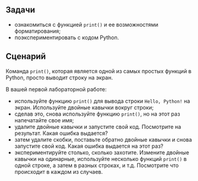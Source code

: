 ## Задачи

* ознакомиться с функцией `print()` и ее возможностями форматирования;
* поэкспериментировать с кодом Python.

## Сценарий

Команда `print()`, которая является одной из самых простых функций в Python, просто выводит строку на экран.

В вашей первой лабораторной работе:

*   используйте функцию `print()` для вывода строки `Hello, Python!` на экран. Используйте двойные кавычки вокруг строки;
*   сделав это, снова используйте функцию `print()`, но на этот раз напечатайте свое имя;
*   удалите двойные кавычки и запустите свой код. Посмотрите на результат. Какая ошибка выдается?
*   затем удалите скобки, поставьте обратно двойные кавычки и снова запустите свой код. Какая ошибка выдается на этот раз?
*   экспериментируйте столько, сколько захотите. Измените двойные кавычки на одинарные, используйте несколько функций `print()` в одной строке, а затем в разных строках, и т.д. Посмотрите что происходит в каждом из случаев.
